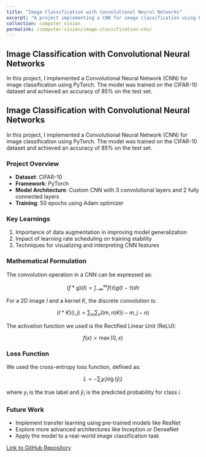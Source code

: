 ```yaml
---
title: "Image Classification with Convolutional Neural Networks"
excerpt: "A project implementing a CNN for image classification using PyTorch."
collection: computer_vision
permalink: /computer-vision/image-classification-cnn/
---
```


## Image Classification with Convolutional Neural Networks

In this project, I implemented a Convolutional Neural Network (CNN) for image classification using PyTorch. The model was trained on the CIFAR-10 dataset and achieved an accuracy of 85% on the test set.


## Image Classification with Convolutional Neural Networks

In this project, I implemented a Convolutional Neural Network (CNN) for image classification using PyTorch. The model was trained on the CIFAR-10 dataset and achieved an accuracy of 85% on the test set.

### Project Overview

- **Dataset**: CIFAR-10
- **Framework**: PyTorch
- **Model Architecture**: Custom CNN with 3 convolutional layers and 2 fully connected layers
- **Training**: 50 epochs using Adam optimizer

### Key Learnings

1. Importance of data augmentation in improving model generalization
2. Impact of learning rate scheduling on training stability
3. Techniques for visualizing and interpreting CNN features

### Mathematical Formulation

The convolution operation in a CNN can be expressed as:

$$(f * g)(t) = \int_{-\infty}^{\infty} f(\tau) g(t - \tau) d\tau$$

For a 2D image $I$ and a kernel $K$, the discrete convolution is:

$$(I * K)(i, j) = \sum_{m} \sum_{n} I(m, n)K(i-m, j-n)$$

The activation function we used is the Rectified Linear Unit (ReLU):

$$f(x) = \max(0, x)$$

### Loss Function

We used the cross-entropy loss function, defined as:

$$L = -\sum_{i} y_i \log(\hat{y}_i)$$

where $y_i$ is the true label and $\hat{y}_i$ is the predicted probability for class $i$.

### Future Work

- Implement transfer learning using pre-trained models like ResNet
- Explore more advanced architectures like Inception or DenseNet
- Apply the model to a real-world image classification task

[Link to GitHub Repository](#)